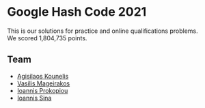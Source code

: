 # Google Hash Code 2021

This is our solutions for practice and online qualifications problems.<br>
We scored 1,804,735 points.

## Team
* [Agisilaos Kounelis](https://github.com/kounelisagis)
* [Vasilis Mageirakos](https://github.com/mageirakos)
* [Ioannis Prokopiou](https://github.com/GiannisProkopiou)
* [Ioannis Sina](https://github.com/IoannisSina)

